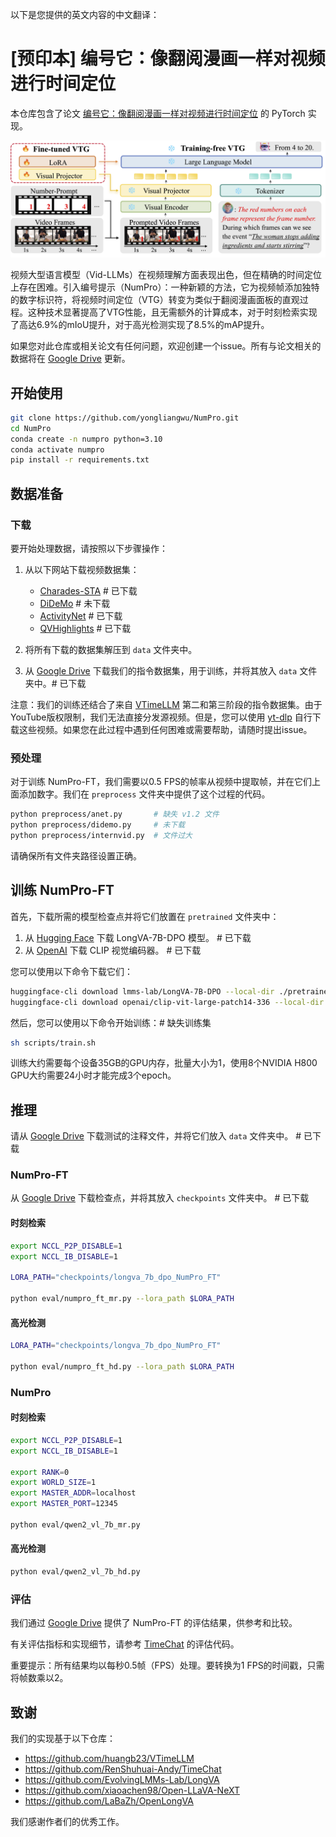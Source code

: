 以下是您提供的英文内容的中文翻译：

# [预印本] 编号它：像翻阅漫画一样对视频进行时间定位
本仓库包含了论文 [编号它：像翻阅漫画一样对视频进行时间定位](https://arxiv.org/abs/2411.10332) 的 PyTorch 实现。

![图1](./doc/method.png)

视频大型语言模型（Vid-LLMs）在视频理解方面表现出色，但在精确的时间定位上存在困难。引入编号提示（NumPro）：一种新颖的方法，它为视频帧添加独特的数字标识符，将视频时间定位（VTG）转变为类似于翻阅漫画面板的直观过程。这种技术显著提高了VTG性能，且无需额外的计算成本，对于时刻检索实现了高达6.9%的mIoU提升，对于高光检测实现了8.5%的mAP提升。

如果您对此仓库或相关论文有任何问题，欢迎创建一个issue。所有与论文相关的数据将在 [Google Drive](https://drive.google.com/drive/folders/13NYRDC87Uc4AqaT5FBHA7QkHV5OMl-v8?usp=sharing) 更新。

## 开始使用
```bash
git clone https://github.com/yongliangwu/NumPro.git 
cd NumPro
conda create -n numpro python=3.10
conda activate numpro
pip install -r requirements.txt
```

## 数据准备
### 下载
要开始处理数据，请按照以下步骤操作：

1. 从以下网站下载视频数据集：
   - [Charades-STA](http://vuchallenge.org/charades.html)               # 已下载
   - [DiDeMo](https://github.com/LisaAnne/TemporalLanguageRelease)      # 未下载
   - [ActivityNet](http://activity-net.org/download.html)               # 已下载
   - [QVHighlights](https://github.com/jayleicn/moment_detr)            # 已下载

2. 将所有下载的数据集解压到 `data` 文件夹中。

3. 从 [Google Drive](https://drive.google.com/file/d/1X4VSdSpGEBeRDVGaZq6HsUjJxUj88jDc/view?usp=sharing) 下载我们的指令数据集，用于训练，并将其放入 `data` 文件夹中。# 已下载

注意：我们的训练还结合了来自 [VTimeLLM](https://github.com/huangb23/VTimeLLM) 第二和第三阶段的指令数据集。由于YouTube版权限制，我们无法直接分发源视频。但是，您可以使用 [yt-dlp](https://github.com/yt-dlp/yt-dlp) 自行下载这些视频。如果您在此过程中遇到任何困难或需要帮助，请随时提出issue。

### 预处理
对于训练 NumPro-FT，我们需要以0.5 FPS的帧率从视频中提取帧，并在它们上面添加数字。我们在 `preprocess` 文件夹中提供了这个过程的代码。
```bash
python preprocess/anet.py       # 缺失 v1.2 文件
python preprocess/didemo.py     # 未下载
python preprocess/internvid.py  # 文件过大
```

请确保所有文件夹路径设置正确。

## 训练 NumPro-FT
首先，下载所需的模型检查点并将它们放置在 `pretrained` 文件夹中：
1. 从 [Hugging Face](https://huggingface.co/lmms-lab/LongVA-7B-DPO) 下载 LongVA-7B-DPO 模型。    # 已下载
2. 从 [OpenAI](https://huggingface.co/openai/clip-vit-large-patch14-336) 下载 CLIP 视觉编码器。  # 已下载

您可以使用以下命令下载它们：

```bash
huggingface-cli download lmms-lab/LongVA-7B-DPO --local-dir ./pretrained/LongVA-7B-DPO
huggingface-cli download openai/clip-vit-large-patch14-336 --local-dir ./pretrained/clip-vit-large-patch14-336
```

然后，您可以使用以下命令开始训练：# 缺失训练集
```bash
sh scripts/train.sh
```

训练大约需要每个设备35GB的GPU内存，批量大小为1，使用8个NVIDIA H800 GPU大约需要24小时才能完成3个epoch。

## 推理
请从 [Google Drive](https://drive.google.com/drive/folders/11tsL9BjM3xcyaYDN2Af-n6yJfmvWuggv?usp=sharing) 下载测试的注释文件，并将它们放入 `data` 文件夹中。  # 已下载
### NumPro-FT
从 [Google Drive](https://drive.google.com/drive/folders/1klRwOTQNCU2EPzbA8qB_rMUwzVOFFHYV?usp=sharing) 下载检查点，并将其放入 `checkpoints` 文件夹中。         # 已下载
#### 时刻检索
```bash
export NCCL_P2P_DISABLE=1
export NCCL_IB_DISABLE=1

LORA_PATH="checkpoints/longva_7b_dpo_NumPro_FT"

python eval/numpro_ft_mr.py --lora_path $LORA_PATH
```

#### 高光检测
```bash
LORA_PATH="checkpoints/longva_7b_dpo_NumPro_FT"

python eval/numpro_ft_hd.py --lora_path $LORA_PATH
```

### NumPro
#### 时刻检索
```bash
export NCCL_P2P_DISABLE=1
export NCCL_IB_DISABLE=1

export RANK=0
export WORLD_SIZE=1
export MASTER_ADDR=localhost
export MASTER_PORT=12345

python eval/qwen2_vl_7b_mr.py
```

#### 高光检测
```bash
python eval/qwen2_vl_7b_hd.py
```

### 评估
我们通过 [Google Drive](https://drive.google.com/drive/folders/1SQT_jboYlEDvl_fJKbHBb4BOGZDH4YS3?usp=sharing) 提供了 NumPro-FT 的评估结果，供参考和比较。

有关评估指标和实现细节，请参考 [TimeChat](https://github.com/RenShuhuai-Andy/TimeChat) 的评估代码。

重要提示：所有结果均以每秒0.5帧（FPS）处理。要转换为1 FPS的时间戳，只需将帧数乘以2。

## 致谢
我们的实现基于以下仓库：

- https://github.com/huangb23/VTimeLLM 
- https://github.com/RenShuhuai-Andy/TimeChat 
- https://github.com/EvolvingLMMs-Lab/LongVA 
- https://github.com/xiaoachen98/Open-LLaVA-NeXT 
- https://github.com/LaBaZh/OpenLongVA 

我们感谢作者们的优秀工作。

